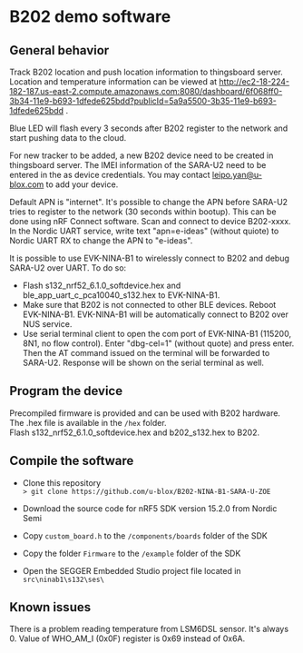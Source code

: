 # B202 demo software

## General behavior

Track B202 location and push location information to thingsboard server. Location and temperature information can be viewed at http://ec2-18-224-182-187.us-east-2.compute.amazonaws.com:8080/dashboard/6f068ff0-3b34-11e9-b693-1dfede625bdd?publicId=5a9a5500-3b35-11e9-b693-1dfede625bdd . 

Blue LED will flash every 3 seconds after B202 register to the network and start pushing data to the cloud. 

For new tracker to be added, a new B202 device need to be created in thingsboard server. The IMEI information of the SARA-U2 need to be entered in the as device credentials. You may contact leipo.yan@u-blox.com to add your device.

Default APN is "internet". It's possible to change the APN before SARA-U2 tries to register to the network (30 seconds within bootup). This can be done using nRF Connect software. Scan and connect to device B202-xxxx. In the Nordic UART service, write text "apn=e-ideas" (without quiote) to Nordic UART RX to change the APN to "e-ideas". 

It is possible to use EVK-NINA-B1 to wirelessly connect to B202 and debug SARA-U2 over UART. To do so:
* Flash s132_nrf52_6.1.0_softdevice.hex and ble_app_uart_c_pca10040_s132.hex to EVK-NINA-B1. 
* Make sure that B202 is not connected to other BLE devices. Reboot EVK-NINA-B1. EVK-NINA-B1 will be automatically connect to B202 over NUS service.
* Use serial terminal client to open the com port of EVK-NINA-B1 (115200, 8N1, no flow control). Enter "dbg-cel=1" (without quote) and press enter. Then the AT command issued on the terminal will be forwarded to SARA-U2. Response will be shown on the serial terminal as well.


## Program the device

Precompiled firmware is provided and can be used with B202 hardware. The .hex file is available in the ```/hex``` folder.   
Flash s132_nrf52_6.1.0_softdevice.hex and b202_s132.hex to B202.

## Compile the software

* Clone this repository   
```> git clone https://github.com/u-blox/B202-NINA-B1-SARA-U-ZOE```

* Download the source code for nRF5 SDK version 15.2.0 from Nordic Semi

* Copy ```custom_board.h``` to the ```/components/boards``` folder of the SDK

* Copy the folder ```Firmware``` to the ```/example``` folder of the SDK

* Open the SEGGER Embedded Studio project file located in ```src\ninab1\s132\ses\```

## Known issues
There is a problem reading temperature from LSM6DSL sensor. It's always 0. Value of WHO_AM_I (0x0F) register is 0x69 instead of 0x6A.

